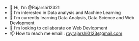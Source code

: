 - 👋 Hi, I’m @Rajarshi12321
- 👀 I’m interested in Data analysis and Machine Learning
- 🌱 I’m currently learning Data Analysis, Data Science and Web Devlopment
- 💞️ I’m looking to collaborate on Web Devlopment
- 📫 How to reach me email : royrajarshi0123@gmail.com

<!---
Rajarshi12321/Rajarshi12321 is a ✨ special ✨ repository because its `README.md` (this file) appears on your GitHub profile.
You can click the Preview link to take a look at your changes.
--->
